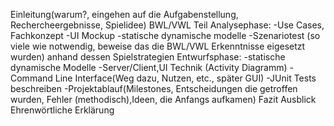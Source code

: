 Einleitung(warum?, eingehen auf die Aufgabenstellung, Rechercheergebnisse, Spielidee)
BWL/VWL Teil
Analysephase:
	-Use Cases, Fachkonzept
	-UI Mockup
	-statische dynamische modelle
	-Szenariotest (so viele wie notwendig, beweise das die BWL/VWL Erkenntnisse eigesetzt wurden)
		anhand dessen Spielstrategien
Entwurfsphase:
	-statische dynamische Modelle
	-Server/Client,UI Technik
	(Activity Diagramm)
	-Command Line Interface(Weg dazu, Nutzen, etc., später GUI)
	-JUnit Tests beschreiben
	-Projektablauf(Milestones, Entscheidungen die getroffen wurden, Fehler (methodisch),Ideen, die Anfangs aufkamen)
Fazit
Ausblick
Ehrenwörtliche Erklärung
